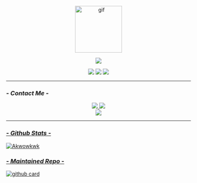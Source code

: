 <p align="center"><img src="https://media4.giphy.com/media/yALcFbrKshfoY/giphy.webp" width="128" alt="gif"/></p>

<p align="center"><img src="https://img.shields.io/badge/I Am-NurFy-Green?style=for-the-badge" /></p>

<p align="center">
<img src="https://visitor-badge-reloaded.herokuapp.com/badge?page_id=NurFy&style=flat-square">
<img src="https://img.shields.io/github/followers/NurFy?color=green&style=flat-square">
<img src="https://img.shields.io/github/stars/NurFy?color=yellow&style=flat-square">
</p>

---

### _*- Contact Me -*_
<p align="center">
<a href="https://wa.me/628987942683"><img src="https://img.shields.io/badge/WhatsApp-25D366?style=for-the-badge&logo=whatsapp&logoColor=white" />
<a href="https://t.me/NurNurz"><img src="https://img.shields.io/badge/Telegram-%230088cc.svg?&style=for-the-badge&logo=telegram&logoColor=white" />
<a name=NurFy&label=VIEWS&style=flat-square&color=orange" /><br>
<a href="https://github.com/NurFy"><img src="https://img.shields.io/badge/-GitHub-black?style=flat-square&logo=github" />
</p>

---

###  _*- Github Stats -*_

![Akwowkwk](https://github-readme-stats.vercel.app/api?username=NurFy&theme=blue-green)

### _*- Maintained Repo -*_
![github card](https://github-readme-stats.vercel.app/api/pin/?username=NurFy&repo=nonton-api&theme=nightowl)
